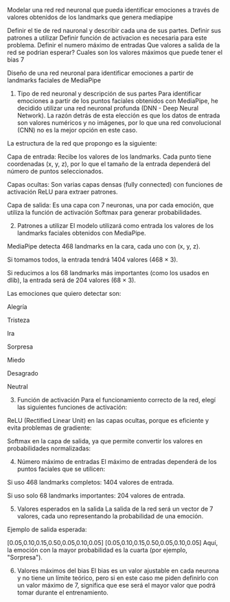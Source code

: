 Modelar una red red neuronal que pueda identificar emociones a través de valores obtenidos de los landmarks que genera mediapipe

Definir el tie de red nauronal y describir cada una de sus partes. 
Definir sus patrones a utilizar
Definir función de activacion es necesaria para este problema.
Definir el numero máximo de entradas
Que valores a salida de la red se podrian esperar?
Cuales son los valores máximos  que puede tener el bias 7



Diseño de una red neuronal para identificar emociones a partir de landmarks faciales de MediaPipe
1. Tipo de red neuronal y descripción de sus partes
Para identificar emociones a partir de los puntos faciales obtenidos con MediaPipe, he decidido utilizar una red neuronal profunda (DNN - Deep Neural Network). La razón detrás de esta elección es que los datos de entrada son valores numéricos y no imágenes, por lo que una red convolucional (CNN) no es la mejor opción en este caso.

La estructura de la red que propongo es la siguiente:

Capa de entrada: Recibe los valores de los landmarks. Cada punto tiene coordenadas (x, y, z), por lo que el tamaño de la entrada dependerá del número de puntos seleccionados.

Capas ocultas: Son varias capas densas (fully connected) con funciones de activación ReLU para extraer patrones.

Capa de salida: Es una capa con 7 neuronas, una por cada emoción, que utiliza la función de activación Softmax para generar probabilidades.

2. Patrones a utilizar
El modelo utilizará como entrada los valores de los landmarks faciales obtenidos con MediaPipe.

MediaPipe detecta 468 landmarks en la cara, cada uno con (x, y, z).

Si tomamos todos, la entrada tendrá 1404 valores (468 × 3).

Si reducimos a los 68 landmarks más importantes (como los usados en dlib), la entrada será de 204 valores (68 × 3).

Las emociones que quiero detectar son:

Alegría

Tristeza

Ira

Sorpresa

Miedo

Desagrado

Neutral

3. Función de activación
Para el funcionamiento correcto de la red, elegí las siguientes funciones de activación:

ReLU (Rectified Linear Unit) en las capas ocultas, porque es eficiente y evita problemas de gradiente:


Softmax en la capa de salida, ya que permite convertir los valores en probabilidades normalizadas:

4. Número máximo de entradas
El máximo de entradas dependerá de los puntos faciales que se utilicen:

Si uso 468 landmarks completos: 1404 valores de entrada.

Si uso solo 68 landmarks importantes: 204 valores de entrada.

5. Valores esperados en la salida
La salida de la red será un vector de 7 valores, cada uno representando la probabilidad de una emoción.

Ejemplo de salida esperada:

[0.05,0.10,0.15,0.50,0.05,0.10,0.05]
[0.05,0.10,0.15,0.50,0.05,0.10,0.05]
Aquí, la emoción con la mayor probabilidad es la cuarta (por ejemplo, "Sorpresa").

6. Valores máximos del bias
El bias es un valor ajustable en cada neurona y no tiene un límite teórico, pero si en este caso me piden definirlo con un valor máximo de 7, significa que ese será el mayor valor que podrá tomar durante el entrenamiento.

